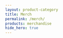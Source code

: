 ```yaml
---
layout: product-category
title: Merch
permalink: /merch/
products: merchandise
hide_hero: true
---
```

